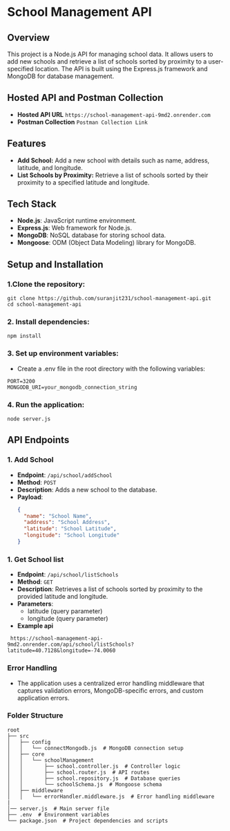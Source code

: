 # School Management API

## Overview

This project is a Node.js API for managing school data. It allows users to add new schools and retrieve a list of schools sorted by proximity to a user-specified location. The API is built using the Express.js framework and MongoDB for database management.

## Hosted API and Postman Collection
- **Hosted API URL** `https://school-management-api-9md2.onrender.com`
- **Postman Collection** `Postman Collection Link`
## Features

- **Add School:** Add a new school with details such as name, address, latitude, and longitude.
- **List Schools by Proximity:** Retrieve a list of schools sorted by their proximity to a specified latitude and longitude.

## Tech Stack

- **Node.js**: JavaScript runtime environment.
- **Express.js**: Web framework for Node.js.
- **MongoDB**: NoSQL database for storing school data.
- **Mongoose**: ODM (Object Data Modeling) library for MongoDB.

## Setup and Installation
### 1.Clone the repository:
```
git clone https://github.com/suranjit231/school-management-api.git
cd school-management-api
```
### 2. Install dependencies:
```
npm install
```
### 3. Set up environment variables:
  - Create a .env file in the root directory with the following variables:
```
PORT=3200
MONGODB_URI=your_mongodb_connection_string
```
### 4. Run the application:
```
node server.js
```

## API Endpoints

### 1. Add School

- **Endpoint**: `/api/school/addSchool`
- **Method**: `POST`
- **Description**: Adds a new school to the database.
- **Payload**:
  ```json
  {
    "name": "School Name",
    "address": "School Address",
    "latitude": "School Latitude",
    "longitude": "School Longitude"
  }

### 1. Get School list

- **Endpoint**: `/api/school/listSchools`
- **Method**: `GET`
- **Description**: Retrieves a list of schools sorted by proximity to the provided latitude and longitude.
- **Parameters**:
  - latitude (query parameter)
  - longitude (query parameter)
- **Example api**
```
 https://school-management-api-9md2.onrender.com/api/school/listSchools?latitude=40.7128&longitude=-74.0060
 ```
### Error Handling
  - The application uses a centralized error handling middleware that captures validation errors, MongoDB-specific errors, and custom application errors.

### Folder Structure
```
root
├── src
│   ├── config
│   │   └── connectMongodb.js  # MongoDB connection setup
│   ├── core
│   │   └── schoolManagement
│   │       ├── school.controller.js  # Controller logic
│   │       ├── school.router.js  # API routes
│   │       ├── school.repository.js  # Database queries
│   │       └── schoolSchema.js  # Mongoose schema
│   ├── middleware
│   │   └── errorHandler.middleware.js  # Error handling middleware
|
│── server.js  # Main server file
├── .env  # Environment variables
└── package.json  # Project dependencies and scripts
```


